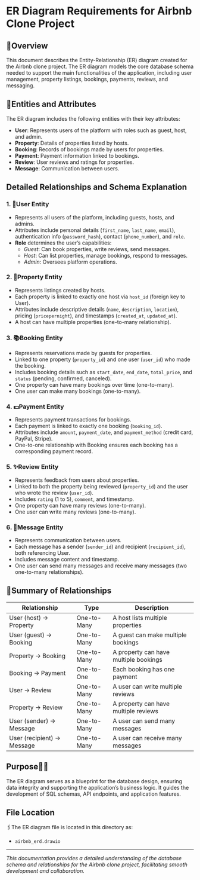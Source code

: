 # ER Diagram Requirements for Airbnb Clone Project

## 📖Overview

This document describes the Entity-Relationship (ER) diagram created for the Airbnb clone project. The ER diagram models the core database schema needed to support the main functionalities of the application, including user management, property listings, bookings, payments, reviews, and messaging.

## 🎇Entities and Attributes

The ER diagram includes the following entities with their key attributes:

- **User**: Represents users of the platform with roles such as guest, host, and admin.
- **Property**: Details of properties listed by hosts.
- **Booking**: Records of bookings made by users for properties.
- **Payment**: Payment information linked to bookings.
- **Review**: User reviews and ratings for properties.
- **Message**: Communication between users.

## Detailed Relationships and Schema Explanation

### 1. 👥User Entity

- Represents all users of the platform, including guests, hosts, and admins.
- Attributes include personal details (`first_name`, `last_name`, `email`), authentication info (`password_hash`), contact (`phone_number`), and `role`.
- **Role** determines the user’s capabilities:  
  - *Guest*: Can book properties, write reviews, send messages.  
  - *Host*: Can list properties, manage bookings, respond to messages.  
  - *Admin*: Oversees platform operations.

### 2. 🏢Property Entity

- Represents listings created by hosts.
- Each property is linked to exactly one host via `host_id` (foreign key to User).
- Attributes include descriptive details (`name`, `description`, `location`), pricing (`pricepernight`), and timestamps (`created_at`, `updated_at`).
- A host can have multiple properties (one-to-many relationship).

### 3. 📚Booking Entity

- Represents reservations made by guests for properties.
- Linked to one property (`property_id`) and one user (`user_id`) who made the booking.
- Includes booking details such as `start_date`, `end_date`, `total_price`, and `status` (pending, confirmed, canceled).
- One property can have many bookings over time (one-to-many).
- One user can make many bookings (one-to-many).

### 4. 💵Payment Entity

- Represents payment transactions for bookings.
- Each payment is linked to exactly one booking (`booking_id`).
- Attributes include `amount`, `payment_date`, and `payment_method` (credit card, PayPal, Stripe).
- One-to-one relationship with Booking ensures each booking has a corresponding payment record.

### 5. ✨Review Entity

- Represents feedback from users about properties.
- Linked to both the property being reviewed (`property_id`) and the user who wrote the review (`user_id`).
- Includes `rating` (1 to 5), `comment`, and timestamp.
- One property can have many reviews (one-to-many).
- One user can write many reviews (one-to-many).

### 6. 📩Message Entity

- Represents communication between users.
- Each message has a sender (`sender_id`) and recipient (`recipient_id`), both referencing User.
- Includes message content and timestamp.
- One user can send many messages and receive many messages (two one-to-many relationships).

## 🤝Summary of Relationships

| Relationship                      | Type           | Description                                  |
|---------------------------------|----------------|----------------------------------------------|
| User (host) → Property           | One-to-Many    | A host lists multiple properties             |
| User (guest) → Booking           | One-to-Many    | A guest can make multiple bookings            |
| Property → Booking               | One-to-Many    | A property can have multiple bookings         |
| Booking → Payment                | One-to-One     | Each booking has one payment                   |
| User → Review                   | One-to-Many    | A user can write multiple reviews              |
| Property → Review               | One-to-Many    | A property can have multiple reviews           |
| User (sender) → Message          | One-to-Many    | A user can send many messages                  |
| User (recipient) → Message       | One-to-Many    | A user can receive many messages               |

## Purpose📘📘

The ER diagram serves as a blueprint for the database design, ensuring data integrity and supporting the application’s business logic. It guides the development of SQL schemas, API endpoints, and application features.

## File Location

🖇️The ER diagram file is located in this directory as:

- `airbnb_erd.drawio` 

---

*This documentation provides a detailed understanding of the database schema and relationships for the Airbnb clone project, facilitating smooth development and collaboration.*
